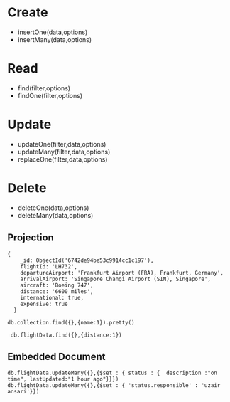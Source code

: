 # Create

- insertOne(data,options)
- insertMany(data,options)

# Read

- find(filter,options)
- findOne(filter,options)

# Update

- updateOne(filter,data,options)
- updateMany(filter,data,options)
- replaceOne(filter,data,options)

# Delete

- deleteOne(data,options)
- deleteMany(data,options)

## Projection

```
{
    _id: ObjectId('6742de94be53c9914cc1c197'),
    flightId: 'LH732',
    departureAirport: 'Frankfurt Airport (FRA), Frankfurt, Germany',
    arrivalAirport: 'Singapore Changi Airport (SIN), Singapore',
    aircraft: 'Boeing 747',
    distance: '6600 miles',
    international: true,
    expensive: true
  }

db.collection.find({},{name:1}).pretty()

 db.flightData.find({},{distance:1})
```

## Embedded Document

```
db.flightData.updateMany({},{$set : { status : {  description :"on time", lastUpdated:"1 hour ago"}}})
db.flightData.updateMany({},{$set : { 'status.responsible' : 'uzair ansari'}})
```
